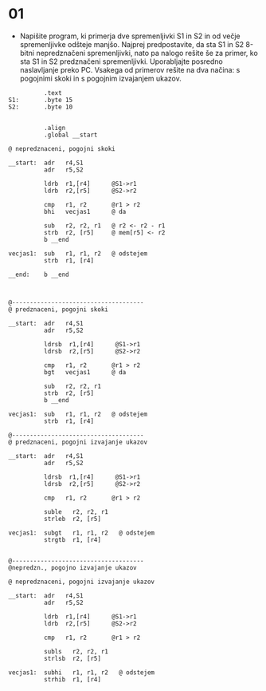 # 01

- Napišite program, ki primerja dve spremenljivki S1 in S2 in od večje spremenljivke odšteje manjšo. Najprej predpostavite, da sta S1 in S2 8-bitni nepredznačeni spremenljivki, nato pa nalogo rešite še za primer, ko sta S1 in S2 predznačeni spremenljivki. Uporabljajte posredno naslavljanje preko PC. Vsakega od primerov rešite na dva načina: s pogojnimi skoki in s pogojnim izvajanjem ukazov.

```
          .text
S1:       .byte 15
S2:       .byte 10


          .align
          .global __start

@ nepredznaceni, pogojni skoki

__start:  adr   r4,S1
          adr   r5,S2
         
          ldrb  r1,[r4]      @S1->r1
          ldrb  r2,[r5]      @S2->r2
         
          cmp   r1, r2       @r1 > r2
          bhi   vecjas1      @ da
         
          sub   r2, r2, r1   @ r2 <- r2 - r1
          strb  r2, [r5]     @ mem[r5] <- r2
          b __end
         
vecjas1:  sub   r1, r1, r2   @ odstejem
          strb  r1, [r4]
         
__end:    b __end  



@-------------------------------------
@ predznaceni, pogojni skoki

__start:  adr   r4,S1
          adr   r5,S2
         
          ldrsb  r1,[r4]      @S1->r1
          ldrsb  r2,[r5]      @S2->r2
         
          cmp   r1, r2       @r1 > r2
          bgt   vecjas1      @ da
         
          sub   r2, r2, r1
          strb  r2, [r5]
          b __end
         
vecjas1:  sub   r1, r1, r2   @ odstejem
          strb  r1, [r4]

@-------------------------------------
@ predznaceni, pogojni izvajanje ukazov

__start:  adr   r4,S1
          adr   r5,S2
         
          ldrsb  r1,[r4]      @S1->r1
          ldrsb  r2,[r5]      @S2->r2
         
          cmp   r1, r2       @r1 > r2
         
          suble   r2, r2, r1
          strleb  r2, [r5]
         
vecjas1:  subgt   r1, r1, r2   @ odstejem
          strgtb  r1, [r4]
           

@-------------------------------------
@nepredzn., pogojno izvajanje ukazov

@ nepredznaceni, pogojni izvajanje ukazov

__start:  adr   r4,S1
          adr   r5,S2
         
          ldrb  r1,[r4]      @S1->r1
          ldrb  r2,[r5]      @S2->r2
         
          cmp   r1, r2       @r1 > r2
         
          subls   r2, r2, r1
          strlsb  r2, [r5]
         
vecjas1:  subhi   r1, r1, r2   @ odstejem
          strhib  r1, [r4]
```
